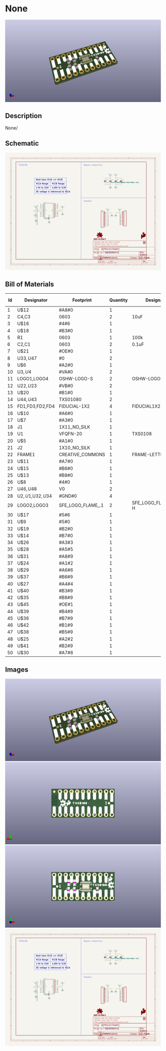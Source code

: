 # None
![None](version_current/working/working_3d.png)
## Description
None/
## Schematic
![None](version_current/working/working_schematic.png)
## Bill of Materials
| Id | Designator | Footprint | Quantity | Designation | Supplier and ref |  |
| --- | --- | --- | --- | --- | --- | --- |
| 1 | U$12 | #A8#0 | 1 |  |  |  |
| 2 | C4,C3 | 0603 | 2 | 10uF |  |  |
| 3 | U$16 | #4#6 | 1 |  |  |  |
| 4 | U$18 | #B3#0 | 1 |  |  |  |
| 5 | R1 | 0603 | 1 | 100k |  |  |
| 6 | C2,C1 | 0603 | 2 | 0.1uF |  |  |
| 7 | U$21 | #OE#0 | 1 |  |  |  |
| 8 | U$33,U$47 | #0 | 2 |  |  |  |
| 9 | U$6 | #A2#0 | 1 |  |  |  |
| 10 | U$3,U$4 | #VA#0 | 2 |  |  |  |
| 11 | LOGO1,LOGO4 | OSHW-LOGO-S | 2 | OSHW-LOGOS |  |  |
| 12 | U$22,U$23 | #VB#0 | 2 |  |  |  |
| 13 | U$20 | #B1#0 | 1 |  |  |  |
| 14 | U$44,U$43 | TXS01080 | 2 |  |  |  |
| 15 | FD1,FD3,FD2,FD4 | FIDUCIAL-1X2 | 4 | FIDUCIAL1X2 |  |  |
| 16 | U$10 | #A6#0 | 1 |  |  |  |
| 17 | U$7 | #A3#0 | 1 |  |  |  |
| 18 | J1 | 1X11_NO_SILK | 1 |  |  |  |
| 19 | U1 | VFQFN-20 | 1 | TXS0108 |  |  |
| 20 | U$5 | #A1#0 | 1 |  |  |  |
| 21 | J2 | 1X10_NO_SILK | 1 |  |  |  |
| 22 | FRAME1 | CREATIVE_COMMONS | 1 | FRAME-LETTER |  |  |
| 23 | U$11 | #A7#0 | 1 |  |  |  |
| 24 | U$15 | #B6#0 | 1 |  |  |  |
| 25 | U$13 | #B8#0 | 1 |  |  |  |
| 26 | U$8 | #4#0 | 1 |  |  |  |
| 27 | U$46,U$48 | V0 | 2 |  |  |  |
| 28 | U$2,U$1,U$32,U$34 | #GND#0 | 4 |  |  |  |
| 29 | LOGO2,LOGO3 | SFE_LOGO_FLAME_.1 | 2 | SFE_LOGO_FLAME.1_INC<br>H |  |  |
| 30 | U$17 | #5#6 | 1 |  |  |  |
| 31 | U$9 | #5#0 | 1 |  |  |  |
| 32 | U$19 | #B2#0 | 1 |  |  |  |
| 33 | U$14 | #B7#0 | 1 |  |  |  |
| 34 | U$26 | #A3#3 | 1 |  |  |  |
| 35 | U$28 | #A5#5 | 1 |  |  |  |
| 36 | U$31 | #A8#9 | 1 |  |  |  |
| 37 | U$24 | #A1#2 | 1 |  |  |  |
| 38 | U$29 | #A6#6 | 1 |  |  |  |
| 39 | U$37 | #B6#9 | 1 |  |  |  |
| 40 | U$27 | #A4#4 | 1 |  |  |  |
| 41 | U$40 | #B3#9 | 1 |  |  |  |
| 42 | U$35 | #B8#9 | 1 |  |  |  |
| 43 | U$45 | #OE#1 | 1 |  |  |  |
| 44 | U$39 | #B4#9 | 1 |  |  |  |
| 45 | U$36 | #B7#9 | 1 |  |  |  |
| 46 | U$42 | #B1#9 | 1 |  |  |  |
| 47 | U$38 | #B5#9 | 1 |  |  |  |
| 48 | U$25 | #A2#2 | 1 |  |  |  |
| 49 | U$41 | #B2#9 | 1 |  |  |  |
| 50 | U$30 | #A7#8 | 1 |  |  |  |

## Images
![version_current/working/working_3d.png](version_current/working/working_3d.png)
![version_current/working/working_3d_back.png](version_current/working/working_3d_back.png)
![version_current/working/working_3d_front.png](version_current/working/working_3d_front.png)
![version_current/working/working_schematic.png](version_current/working/working_schematic.png)

